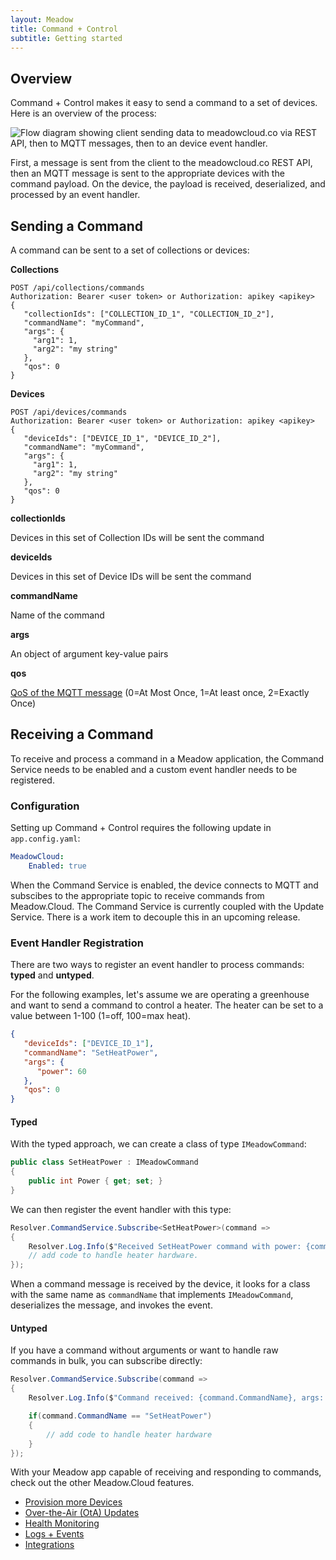 ```yaml
---
layout: Meadow
title: Command + Control
subtitle: Getting started
---
```


## Overview

Command + Control makes it easy to send a command to a set of devices. Here is an overview of the process:

![Flow diagram showing client sending data to meadowcloud.co via REST API, then to MQTT messages, then to an device event handler.](cmd_overview.png "Command + Control Overview")

First, a message is sent from the client to the meadowcloud.co REST API, then an MQTT message is sent to the appropriate devices with the command payload. On the device, the payload is received, deserialized, and processed by an event handler.

## Sending a Command

A command can be sent to a set of collections or devices:

**Collections**

```log
POST /api/collections/commands
Authorization: Bearer <user token> or Authorization: apikey <apikey>
{
   "collectionIds": ["COLLECTION_ID_1", "COLLECTION_ID_2"],
   "commandName": "myCommand",
   "args": {
     "arg1": 1,
     "arg2": "my string"
   },
   "qos": 0
}
```

**Devices**

```log
POST /api/devices/commands
Authorization: Bearer <user token> or Authorization: apikey <apikey>
{
   "deviceIds": ["DEVICE_ID_1", "DEVICE_ID_2"],
   "commandName": "myCommand",
   "args": {
     "arg1": 1,
     "arg2": "my string"
   },
   "qos": 0
}
```

**collectionIds**

Devices in this set of Collection IDs will be sent the command

**deviceIds**

Devices in this set of Device IDs will be sent the command

**commandName**

Name of the command

**args**

An object of argument key-value pairs

**qos**

[QoS of the MQTT message](https://www.hivemq.com/blog/mqtt-essentials-part-6-mqtt-quality-of-service-levels/) (0=At Most Once, 1=At least once, 2=Exactly Once)

## Receiving a Command

To receive and process a command in a Meadow application, the Command Service needs to be enabled and a custom event handler needs to be registered.

### Configuration

Setting up Command + Control requires the following update in `app.config.yaml`:

```yaml
MeadowCloud:
    Enabled: true
```

When the Command Service is enabled, the device connects to MQTT and subscibes to the appropriate topic to receive commands from Meadow.Cloud. The Command Service is currently coupled with the Update Service. There is a work item to decouple this in an upcoming release.

### Event Handler Registration

There are two ways to register an event handler to process commands: **typed** and **untyped**.

For the following examples, let's assume we are operating a greenhouse and want to send a command to control a heater. The heater can be set to a value between 1-100 (1=off, 100=max heat).

```json
{
   "deviceIds": ["DEVICE_ID_1"],
   "commandName": "SetHeatPower",
   "args": {
      "power": 60
   },
   "qos": 0
}
```

#### Typed

With the typed approach, we can create a class of type `IMeadowCommand`:

```csharp
public class SetHeatPower : IMeadowCommand
{
    public int Power { get; set; }
}
```

We can then register the event handler with this type:

```csharp
Resolver.CommandService.Subscribe<SetHeatPower>(command =>
{
    Resolver.Log.Info($"Received SetHeatPower command with power: {command.Power}");
    // add code to handle heater hardware.
});
```

When a command message is received by the device, it looks for a class with the same name as `commandName` that implements `IMeadowCommand`, deserializes the message, and invokes the event.

#### Untyped

If you have a command without arguments or want to handle raw commands in bulk, you can subscribe directly:

```csharp
Resolver.CommandService.Subscribe(command =>
{
    Resolver.Log.Info($"Command received: {command.CommandName}, args: {command.Arguments}");

    if(command.CommandName == "SetHeatPower")
    {
        // add code to handle heater hardware
    }
});
```

With your Meadow app capable of receiving and responding to commands, check out the other Meadow.Cloud features.

* [Provision more Devices](../Device_Provisioning/)
* [Over-the-Air (OtA) Updates](../OtA_Updates/)
* [Health Monitoring](../Health_Monitoring/)
* [Logs + Events](../Logs_Events/)
* [Integrations](../Integrations/)
